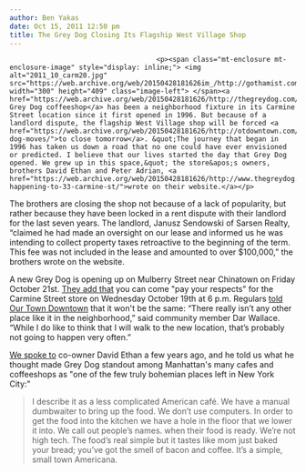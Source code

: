 ```yaml
---
author: Ben Yakas
date: Oct 15, 2011 12:50 pm
title: The Grey Dog Closing Its Flagship West Village Shop
---
```


	
										<p><span class="mt-enclosure mt-enclosure-image" style="display: inline;"> <img alt="2011_10_carm20.jpg" src="https://web.archive.org/web/20150428181626im_/http://gothamist.com/attachments/byakas/2011_10_carm20.jpg" width="300" height="409" class="image-left"> </span><a href="https://web.archive.org/web/20150428181626/http://thegreydog.com/">The Grey Dog coffeeshop</a> has been a neighborhood fixture in its Carmine Street location since it first opened in 1996. But because of a landlord dispute, the flagship West Village shop will be forced <a href="https://web.archive.org/web/20150428181626/http://otdowntown.com/2011/10/grey-dog-moves/">to close tomorrow</a>. &quot;The journey that began in 1996 has taken us down a road that no one could have ever envisioned or predicted. I believe that our lives started the day that Grey Dog opened. We grew up in this space,&quot; the store&apos;s owners, brothers David Ethan and Peter Adrian, <a href="https://web.archive.org/web/20150428181626/http://www.thegreydog.com/whats-happening-to-33-carmine-st/">wrote on their website.</a></p>

<p>The brothers are closing the shop not because of a lack of popularity, but rather because they have been locked in a rent dispute with their landlord for the last seven years. The landlord, Janusz Sendowski of Sarsen Realty, &#x201C;claimed he had made an oversight on our lease and informed us he was intending to collect property taxes retroactive to the beginning of the term. This fee was not included in the lease and amounted to over $100,000,&#x201D; the brothers wrote on the website.</p>

<p>A new Grey Dog is opening up on Mulberry Street near Chinatown on Friday October 21st. <a href="https://web.archive.org/web/20150428181626/http://www.thegreydog.com/">They add that</a> you can come &quot;pay your respects&quot; for the Carmine Street store on Wednesday October 19th at 6 p.m. Regulars <a href="https://web.archive.org/web/20150428181626/http://otdowntown.com/2011/10/grey-dog-moves/">told Our Town Downtown</a> that it won&apos;t be the same: &#x201C;There really isn&#x2019;t any other place like it in the neighborhood,&#x201D; said community member Dar Wallace. &#x201C;While I do like to think that I will walk to the new location, that&#x2019;s probably not going to happen very often.&#x201D;</p>

<p><a href="https://web.archive.org/web/20150428181626/http://gothamist.com/2007/08/15/david_ethan_coo.php">We spoke to</a> co-owner David Ethan a few years ago, and he told us what he thought made Grey Dog standout among Manhattan&apos;s many cafes and coffeeshops as &quot;one of the few truly bohemian places left in New York City:&quot;</p>

<blockquote>I describe it as a less complicated American caf&#xE9;. We have a manual dumbwaiter to bring up the food. We don&#x2019;t use computers. In order to get the food into the kitchen we have a hole in the floor that we lower it into. We call out people&#x2019;s names. when their food is ready. We&#x2019;re not high tech. The food&#x2019;s real simple but it tastes like mom just baked your bread; you&#x2019;ve got the smell of bacon and coffee. It&#x2019;s a simple, small town Americana.</blockquote>					
										
									
				